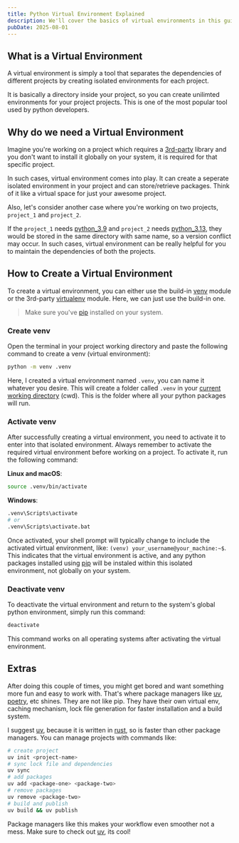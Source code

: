 ```yaml
---
title: Python Virtual Environment Explained
description: We'll cover the basics of virtual environments in this guide and how to use them. We will then take a closer look at how virtual environments actually work.
pubDate: 2025-08-01
---
```


## What is a Virtual Environment

A virtual environment is simply a tool that separates the dependencies of different projects by creating isolated environments for each project.

It is basically a directory inside your project, so you can create unilimted environments for your project projects.
This is one of the most popular tool used by python developers.

## Why do we need a Virtual Environment

Imagine you're working on a project which requires a [3rd-party](https://en.wikipedia.org/wiki/Third-party_software_component) library and you don't want to install it globally on your system, it is required for that specific project.

In such cases, virtual environment comes into play. It can create a seperate isolated environment in your project and can store/retrieve packages.
Think of it like a virtual space for just your awesome project.

Also, let's consider another case where you're working on two projects, `project_1` and `project_2`.

If the `project_1` needs [python_3.9](https://www.python.org/downloads/release/python-390/) and `project_2` needs [python_3.13](https://www.python.org/downloads/release/python-3130/),
they would be stored in the same directory with same name, so a version conflict may occur.
In such cases, virtual environment can be really helpful for you to maintain the dependencies of both the projects.

## How to Create a Virtual Environment

To create a virtual environment, you can either use the build-in [venv](https://docs.python.org/3/library/venv.html) module or the 3rd-party [virtualenv](https://pypi.org/project/virtualenv/) module.
Here, we can just use the build-in one.

> Make sure you've [pip](https://pypi.org/project/pip/) installed on your system.

### Create venv

Open the terminal in your project working directory and paste the following command to create a venv (virtual environment):

```bash
python -m venv .venv
```

Here, I created a virtual environment named `.venv`, you can name it whatever you desire. This will create a folder called `.venv` in your [current working directory](https://en.wikipedia.org/wiki/Working_directory) (cwd).
This is the folder where all your python packages will run.

### Activate venv

After successfully creating a virtual environment, you need to activate it to enter into that isolated environment.
Always remember to activate the required virtual environment before working on a project.
To activate it, run the following command:

**Linux and macOS**:

```bash
source .venv/bin/activate
```

**Windows**:

```bash
.venv\Scripts\activate
# or
.venv\Scripts\activate.bat
```

Once activated, your shell prompt will typically change to include the activated virtual environment, like: `(venv) your_username@your_machine:~$`.
This indicates that the virtual environment is active, and any python packages installed using [pip](https://pip.pypa.io/en/stable/) will be instaled within this isolated environment, not globally on your system.

### Deactivate venv

To deactivate the virtual environment and return to the system's global python environment, simply run this command:

```bash
deactivate
```

This command works on all operating systems after activating the virtual environment.

## Extras

After doing this couple of times, you might get bored and want something more fun and easy to work with. That's where package managers like [uv](https://docs.astral.sh/uv/), [poetry](https://python-poetry.org/), etc shines.
They are not like pip. They have their own virtual env, caching mechanism, lock file generation for faster installation and a build system.

I suggest [uv](https://docs.astral.sh/uv/), because it is written in [rust](https://www.rust-lang.org/), so is faster than other package managers.
You can manage projects with commands like:

```bash
# create project
uv init <project-name>
# sync lock file and dependencies
uv sync
# add packages
uv add <package-one> <package-two>
# remove packages
uv remove <package-two>
# build and publish
uv build && uv publish
```

Package managers like this makes your workflow even smoother not a mess.
Make sure to check out [uv](https://docs.astral.sh/uv/), its cool!
